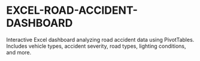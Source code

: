 # EXCEL-ROAD-ACCIDENT-DASHBOARD
Interactive Excel dashboard analyzing road accident data using PivotTables. Includes vehicle types, accident severity, road types, lighting conditions, and more.
